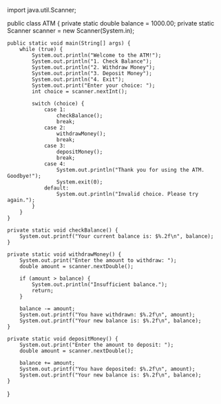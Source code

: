 import java.util.Scanner;

public class ATM {
    private static double balance = 1000.00;
    private static Scanner scanner = new Scanner(System.in);

    public static void main(String[] args) {
        while (true) {
            System.out.println("Welcome to the ATM!");
            System.out.println("1. Check Balance");
            System.out.println("2. Withdraw Money");
            System.out.println("3. Deposit Money");
            System.out.println("4. Exit");
            System.out.print("Enter your choice: ");
            int choice = scanner.nextInt();

            switch (choice) {
                case 1:
                    checkBalance();
                    break;
                case 2:
                    withdrawMoney();
                    break;
                case 3:
                    depositMoney();
                    break;
                case 4:
                    System.out.println("Thank you for using the ATM. Goodbye!");
                    System.exit(0);
                default:
                    System.out.println("Invalid choice. Please try again.");
            }
        }
    }

    private static void checkBalance() {
        System.out.printf("Your current balance is: $%.2f\n", balance);
    }

    private static void withdrawMoney() {
        System.out.print("Enter the amount to withdraw: ");
        double amount = scanner.nextDouble();

        if (amount > balance) {
            System.out.println("Insufficient balance.");
            return;
        }

        balance -= amount;
        System.out.printf("You have withdrawn: $%.2f\n", amount);
        System.out.printf("Your new balance is: $%.2f\n", balance);
    }

    private static void depositMoney() {
        System.out.print("Enter the amount to deposit: ");
        double amount = scanner.nextDouble();

        balance += amount;
        System.out.printf("You have deposited: $%.2f\n", amount);
        System.out.printf("Your new balance is: $%.2f\n", balance);
    }
}

